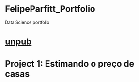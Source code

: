 # FelipeParfitt_Portfolio
Data Science portfolio


# [unpub](https://github.com/felipeparfitt/FelipeParfitt_Portfolio/blob/main/Data%20projects/clustering-country-data-kaggle.ipynb)


# Project 1: Estimando o preço de casas 
